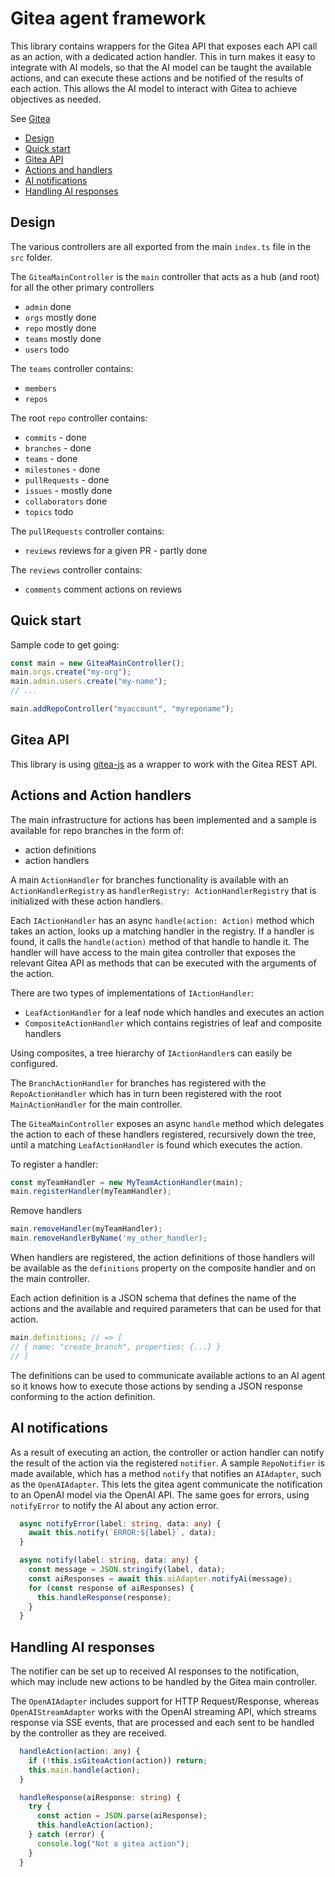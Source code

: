 # Gitea agent framework

This library contains wrappers for the Gitea API that exposes each API call as an action, with a dedicated action handler. This in turn makes it easy to integrate with AI models, so that the AI model can be taught the available actions, and can execute these actions and be notified of the results of each action. This allows the AI model to interact with Gitea to achieve objectives as needed.

See [Gitea](https://github.com/go-gitea/gitea)

- [Design](#design)
- [Quick start](#quick-start)
- [Gitea API](#gitea-api)
- [Actions and handlers](#actions-and-action-handlers)
- [AI notifications](#ai-notifications)
- [Handling AI responses](#handling-ai-responses)

## Design

The various controllers are all exported from the main `index.ts` file in the `src` folder.

The `GiteaMainController` is the `main` controller that acts as a hub (and root) for all the other primary controllers

- `admin` done
- `orgs` mostly done
- `repo` mostly done
- `teams` mostly done
- `users` todo

The `teams` controller contains:

- `members`
- `repos`

The root `repo` controller contains:

- `commits` - done
- `branches` - done
- `teams` - done
- `milestones` - done
- `pullRequests` - done
- `issues` - mostly done
- `collaborators` done
- `topics` todo

The `pullRequests` controller contains:

- `reviews` reviews for a given PR - partly done

The `reviews` controller contains:

- `comments` comment actions on reviews

## Quick start

Sample code to get going:

```ts
const main = new GiteaMainController();
main.orgs.create("my-org");
main.admin.users.create("my-name");
// ...

main.addRepoController("myaccount", "myreponame");
```

## Gitea API

This library is using [gitea-js](https://www.npmjs.com/package/gitea-js) as a wrapper to work with the Gitea REST API.

## Actions and Action handlers

The main infrastructure for actions has been implemented and a sample is available for repo branches in the form of:

- action definitions
- action handlers

A main `ActionHandler` for branches functionality is available with an `ActionHandlerRegistry` as `handlerRegistry: ActionHandlerRegistry` that is initialized with these action handlers.

Each `IActionHandler` has an async `handle(action: Action)` method which takes an action, looks up a matching handler in the registry. If a handler is found, it calls the `handle(action)` method of that handle to handle it. The handler will have access to the main gitea controller that exposes the relevant Gitea API as methods that can be executed with the arguments of the action.

There are two types of implementations of `IActionHandler`:

- `LeafActionHandler` for a leaf node which handles and executes an action
- `CompositeActionHandler` which contains registries of leaf and composite handlers

Using composites, a tree hierarchy of `IActionHandler`s can easily be configured.

The `BranchActionHandler` for branches has registered with the `RepoActionHandler` which has in turn been registered with the root `MainActionHandler` for the main controller.

The `GiteaMainController` exposes an async `handle` method which delegates the action to each of these handlers registered, recursively down the tree, until a matching `LeafActionHandler` is found which executes the action.

To register a handler:

```ts
const myTeamHandler = new MyTeamActionHandler(main);
main.registerHandler(myTeamHandler);
```

Remove handlers

```ts
main.removeHandler(myTeamHandler);
main.removeHandlerByName('my_other_handler);
```

When handlers are registered, the action definitions of those handlers will be available as the `definitions` property on the composite handler and on the main controller.

Each action definition is a JSON schema that defines the name of the actions and the available and required parameters that can be used for that action.

```ts
main.definitions; // => [
// { name: "create_branch", properties: {...} }
// ]
```

The definitions can be used to communicate available actions to an AI agent so it knows how to execute those actions by sending a JSON response conforming to the action definition.

## AI notifications

As a result of executing an action, the controller or action handler can notify the result of the action via the registered `notifier`. A sample `RepoNotifier` is made available, which has a method `notify` that notifies an `AIAdapter`, such as the `OpenAIAdapter`.
This lets the gitea agent communicate the notification to an OpenAI model via the OpenAI API.
The same goes for errors, using `notifyError` to notify the AI about any action error.

```ts
  async notifyError(label: string, data: any) {
    await this.notify(`ERROR:${label}`, data);
  }

  async notify(label: string, data: any) {
    const message = JSON.stringify(label, data);
    const aiResponses = await this.aiAdapter.notifyAi(message);
    for (const response of aiResponses) {
      this.handleResponse(response);
    }
  }
```

## Handling AI responses

The notifier can be set up to received AI responses to the notification, which may include new actions to be handled by the Gitea main controller.

The `OpenAIAdapter` includes support for HTTP Request/Response, whereas `OpenAIStreamAdapter` works with the OpenAI streaming API, which streams response via SSE events, that are processed and each sent to be handled by the controller as they are received.

```ts
  handleAction(action: any) {
    if (!this.isGiteaAction(action)) return;
    this.main.handle(action);
  }

  handleResponse(aiResponse: string) {
    try {
      const action = JSON.parse(aiResponse);
      this.handleAction(action);
    } catch (error) {
      console.log("Not a gitea action");
    }
  }
```
